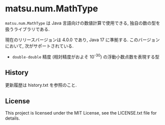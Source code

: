 # matsu.num.MathType
`matsu.num.MathType` は Java 言語向けの数値計算で使用できる, 
独自の数の型を扱うライブラリである.

現在のリリースバージョンは 4.0.0 であり, Java 17 に準拠する.
このバージョンにおいて, 次がサポートされている.

- `double-double` 精度 (相対精度がおよそ 10<sup>-30</sup>) の浮動小数点数を表現する型

## History
更新履歴は history.txt を参照のこと.

## License
This project is licensed under the MIT License, see the LICENSE.txt file for details.
